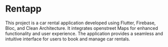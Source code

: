 # Rentapp

This project is a car rental application developed using Flutter, Firebase, Bloc, and Clean Architecture. It integrates openstreet Maps for enhanced functionality and user experience. The application provides a seamless and intuitive interface for users to book and manage car rentals.


